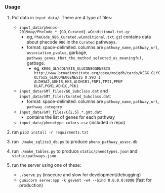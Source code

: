### Usage

1. Put data in `input_data/`. There are 4 type of files:
   - `input_data/phenos-2019may/PheCode_*_{GO,Curated}.wConditional.txt.gz`
      - eg, `PheCode_986_Curated.wConditional.txt.gz`) contains data about phecode `986` in the `Curated` pathways.
      - format: space-delimited. columns are `pathway_name`, `pathway_url`, `association_pvalue`, garbage, `pathway_genes_that_the_method_selected_as_meaningful`, garbage.
         - eg, `KEGG_GLYCOLYSIS_GLUCONEOGENESIS http://www.broadinstitute.org/gsea/msigdb/cards/KEGG_GLYCOLYSIS_GLUCONEOGENESIS 0.993 1 ALDH3A2,ADH1B,HK3,ALDH1B1,FBP1,TPI1,PFKP DLAT,PGM1,ADH1C,PCK1`
   - `input_data/GMT_files/GO_Subclass.dat` and `input_data/GMT_files/Curated_Subclass.dat`:
      - format: space-delimited. columns are `pathway_name`, `pathway_url`, `pathway_category`
   - `input_data/GMT_files/C{2,5}.*.gmt.dat`:
      - contains the list of genes for each pathway
   - `input_data/phenotype-colors.csv` (included in repo)

2. run `pip3 install -r requirments.txt`

3. run `./make_sqlite3_db.py` to produce `pheno_pathway_assoc.db`

4. run `./make_tables.py` to produce `static/phenotypes.json` and `static/pathways.json`

5. run the server using one of these:
   - `./serve.py` (insecure and slow for development/debugging)
   - `gunicorn serve:app -k gevent -w4 --bind 0.0.0.0:8000` (fast for production)
